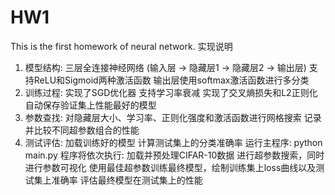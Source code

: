 # HW1
This is the first homework of neural network.
实现说明
1.	模型结构:
  三层全连接神经网络 (输入层 -> 隐藏层1 -> 隐藏层2 -> 输出层)
  支持ReLU和Sigmoid两种激活函数
  输出层使用softmax激活函数进行多分类
2.	训练过程:
   实现了SGD优化器
   支持学习率衰减
   实现了交叉熵损失和L2正则化
   自动保存验证集上性能最好的模型
3.	参数查找:
  对隐藏层大小、学习率、正则化强度和激活函数进行网格搜索
  记录并比较不同超参数组合的性能
4.	测试评估:
  加载训练好的模型
  计算测试集上的分类准确率
运行主程序:
python main.py
程序将依次执行:
  加载并预处理CIFAR-10数据
  进行超参数搜索，同时进行参数可视化
  使用最佳超参数训练最终模型，绘制训练集上loss曲线以及测试集上准确率 
  评估最终模型在测试集上的性能

